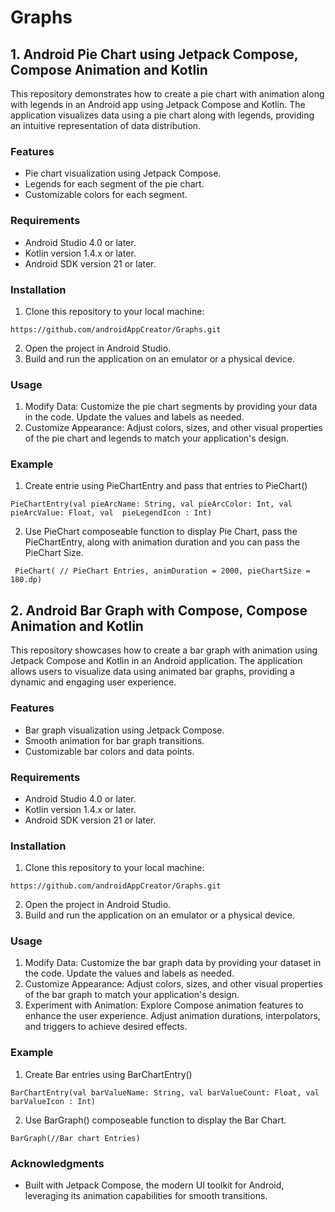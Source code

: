 # Graphs

## 1. Android Pie Chart using Jetpack Compose, Compose Animation and Kotlin
This repository demonstrates how to create a pie chart with animation along with legends in an Android app using Jetpack Compose and Kotlin. The application visualizes data using a pie chart along with legends, providing an intuitive representation of data distribution.

### Features
* Pie chart visualization using Jetpack Compose.
* Legends for each segment of the pie chart.
* Customizable colors for each segment.

### Requirements
* Android Studio 4.0 or later.
* Kotlin version 1.4.x or later.
* Android SDK version 21 or later.

### Installation
1. Clone this repository to your local machine:
```
https://github.com/androidAppCreator/Graphs.git
```

2. Open the project in Android Studio.
3. Build and run the application on an emulator or a physical device.

### Usage
1. Modify Data: Customize the pie chart segments by providing your data in the code. Update the values and labels as needed.
2. Customize Appearance: Adjust colors, sizes, and other visual properties of the pie chart and legends to match your application's design.

### Example
1. Create entrie using PieChartEntry and pass that entries to PieChart()
```
PieChartEntry(val pieArcName: String, val pieArcColor: Int, val pieArcValue: Float, val  pieLegendIcon : Int)
```
2. Use PieChart composeable function to display Pie Chart, pass the PieChartEntry, along with animation duration and you can pass the PieChart Size.
```
 PieChart( // PieChart Entries, animDuration = 2000, pieChartSize = 180.dp)    
```

## 2. Android Bar Graph with Compose, Compose Animation and Kotlin
This repository showcases how to create a bar graph with animation using Jetpack Compose and Kotlin in an Android application. The application allows users to visualize data using animated bar graphs, providing a dynamic and engaging user experience.

### Features
* Bar graph visualization using Jetpack Compose.
* Smooth animation for bar graph transitions.
* Customizable bar colors and data points.

### Requirements
* Android Studio 4.0 or later.
* Kotlin version 1.4.x or later.
* Android SDK version 21 or later.

### Installation
1. Clone this repository to your local machine:
```
https://github.com/androidAppCreator/Graphs.git
```

2. Open the project in Android Studio.
3. Build and run the application on an emulator or a physical device.

### Usage
1. Modify Data: Customize the bar graph data by providing your dataset in the code. Update the values and labels as needed.
2. Customize Appearance: Adjust colors, sizes, and other visual properties of the bar graph to match your application's design.
3. Experiment with Animation: Explore Compose animation features to enhance the user experience. Adjust animation durations, interpolators, and triggers to achieve desired effects.

### Example
1. Create Bar entries using BarChartEntry()
```
BarChartEntry(val barValueName: String, val barValueCount: Float, val barValueIcon : Int)
```
2. Use BarGraph() composeable function to display the Bar Chart.
```
BarGraph(//Bar chart Entries)
````

### Acknowledgments
* Built with Jetpack Compose, the modern UI toolkit for Android, leveraging its animation capabilities for smooth transitions.
